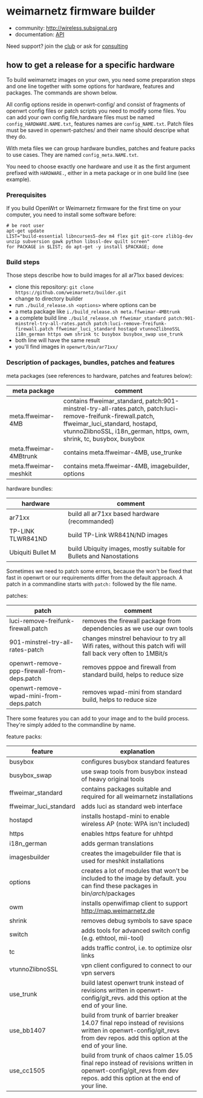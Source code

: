weimarnetz firmware builder
===========================

* community: http://wireless.subsignal.org
* documentation: [API](http://wireless.subsignal.org/index.php?title=Firmware-Dokumentation_API)


Need support?
join the [club](http://www.weimarnetz.de) or ask for [consulting](http://bittorf-wireless.de)

how to get a release for a specific hardware
--------------------------------------------
To build weimarnetz images on your own, you need some preparation steps and one line together with some options for hardware, features and packages. The commands are shown below.

All config options reside in openwrt-config/ and consist of fragments of openwrt config files or patch scripts you need to modify some files. You can add your own config file,hardware files must be named ```config_HARDWARE.NAME.txt```, features names are ```config_NAME.txt```.
Patch files must be saved in openwrt-patches/ and their name should descripe what they do.

With meta files we can group hardware bundles, patches and feature packs to use cases. They are named ```config_meta.NAME.txt```.

You need to choose exactly one hardware and use it as the first argument prefixed with ```HARDWARE.```, either in a meta package or in one build line (see example).

### Prerequisites

If you build OpenWrt or Weimarnetz firmware for the first time on your computer, you need to install some software before: 
	
	# be root user
	apt-get update
	LIST="build-essential libncurses5-dev m4 flex git git-core zlib1g-dev unzip subversion gawk python libssl-dev quilt screen"
	for PACKAGE in $LIST; do apt-get -y install $PACKAGE; done

### Build steps

Those steps describe how to build images for all ar71xx based devices:

* clone this repository: ```git clone https://github.com/weimarnetz/builder.git```
* change to directory builder
* run ```./build_release.sh <options>``` where options can be
 * a meta package like ```i./build_release.sh meta.ffweimar-4MBtrunk```
 * a complete build line ```./build_release.sh ffweimar_standard patch:901-minstrel-try-all-rates.patch patch:luci-remove-freifunk-firewall.patch ffweimar_luci_standard hostapd vtunnoZlibnoSSL i18n_german https owm shrink tc busybox busybox_swap use_trunk```
* both line will have the same result
* you'll find images in ```openwrt/bin/ar71xx/```

### Description of packages, bundles, patches and features

meta packages (see references to hardware, patches and features below):

meta package | comment
------------ | -------
meta.ffweimar-4MB | contains ffweimar_standard, patch:901-minstrel-try-all-rates.patch, patch:luci-remove-freifunk-firewall.patch, ffweimar_luci_standard, hostapd, vtunnoZlibnoSSL, i18n_german, https, owm, shrink, tc, busybox, busybox
meta.ffweimar-4MBtrunk | contains meta.ffweimar-4MB, use_trunke
meta.ffweimar-meshkit | contains meta.ffweimar-4MB, imagebuilder, options

hardware bundles:

hardware | comment
-------- | -------
ar71xx | build all ar71xx based hardware (recommanded)
TP-LINK TLWR841ND | build TP-Link WR841N/ND images
Ubiquiti Bullet M | build Ubiquity images, mostly suitable for Bullets and Nanostations

Sometimes we need to patch some errors, because the won't be fixed that fast in openwrt or our requirements differ from the default approach. A patch in a commandline starts with ```patch:``` followed by the file name.

patches:

patch | comment
----- | -------
luci-remove-freifunk-firewall.patch | removes the firewall package from dependencies as we use our own tools
901-minstrel-try-all-rates-patch | changes minstrel behaviour to try all Wifi rates, without this patch wifi will fall back very often to 1MBit/s
openwrt-remove-ppp-firewall-from-deps.patch | removes pppoe and firewall from standard build, helps to reduce size
openwrt-remove-wpad-mini-from-deps.patch | removes wpad-mini from standard build, helps to reduce size

There some features you can add to your image and to the build process. They're simply added to the commandline by name.

feature packs:

feature | explanation
------- | -----------
busybox | configures busybox standard features
busybox_swap | use swap tools from busybox instead of heavy original tools
ffweimar_standard | contains packages suitable and required for all weimarnetz installations
ffweimar_luci_standard | adds luci as standard web interface
hostapd | installs hostapd-mini to enable wireless AP (note: WPA isn't included)
https | enables https feature for uhhtpd
i18n_german | adds german translations
imagesbuilder | creates the imagebuilder file that is used for meshkit installations
options | creates a lot of modules that won't be included to the image by default. you can find these packages in bin/_arch_/packages
owm | installs openwifimap client to support http://map.weimarnetz.de
shrink | removes debug symbols to save space
switch | adds tools for advanced switch config (e.g. ethtool, mii-tool)
tc | adds traffic control, i.e. to optimize olsr links
vtunnoZlibnoSSL | vpn client configured to connect to our vpn servers
use_trunk | build latest openwrt trunk instead of revisions written in openwrt-config/git_revs. add this option at the end of your line.
use_bb1407 | build from trunk of barrier breaker 14.07 final repo instead of revisions written in openwrt-config/git_revs from dev repos. add this option at the end of your line.
use_cc1505 | build from trunk of chaos calmer 15.05 final repo instead of revisions written in openwrt-config/git_revs from dev repos. add this option at the end of your line.

